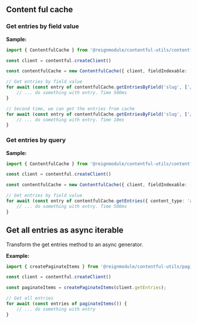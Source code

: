 
## Content ful cache

### Get entries by field value

**Sample:**

```ts
import { ContentfulCache } from '@reignmodule/contentful-utils/contentful-cache'

const client = contentful.createClient()

const contentfulCache = new ContentfulCache({ client, fieldIndexable: ['slug'] });

// Get entries by field value
for await (const entry of contentfulCache.getEntriesByField('slug', ['/home', '/article/123', '/article/456'])) {
    // ... do something with entry. Time 500ms
}

// Second time, we can get the entries from cache
for await (const entry of contentfulCache.getEntriesByField('slug', ['/home', '/article/123', '/article/456'])) {
    // ... do something with entry. Time 10ms
}
```

### Get entries by query


**Sample:**

```ts
import { ContentfulCache } from '@reignmodule/contentful-utils/contentful-cache'

const client = contentful.createClient()

const contentfulCache = new ContentfulCache({ client, fieldIndexable: ['slug'] });

// Get entries by field value
for await (const entry of contentfulCache.getEntries({ content_type: 'articles', 'fields.type[in]': 'vip' })) {
    // ... do something with entry. Time 500ms
}
```


## Get all entries as async iterable

Transform the get entries method to an async generator.

**Example:**

```ts
import { createPaginateItems } from '@reignmodule/contentful-utils/paginate-items'

const client = contentful.createClient()

const paginateItems = createPaginateItems(client.getEntries);

// Get all entries
for await (const entries of paginateItems()) {
    // ... do something with entry
}
```
